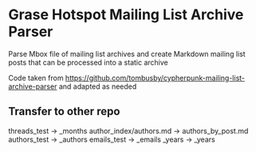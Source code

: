 # Grase Hotspot Mailing List Archive Parser

Parse Mbox file of mailing list archives and create Markdown mailing list posts that can be processed into a static archive

Code taken from https://github.com/tombusby/cypherpunk-mailing-list-archive-parser and adapted as needed

## Transfer to other repo
threads_test -> _months
author_index/authors.md -> authors_by_post.md
authors_test -> _authors
emails_test -> _emails
_years -> _years